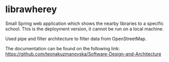 # librawherey
Small Spring web application which shows the nearby libraries to a specific school.
This is the deployment version, it cannot be run on a local machine.

Used pipe and filter architecture to filter data from OpenStreetMap.

The documentation can be found on the following link:
https://github.com/teonakuzmanovska/Software-Design-and-Architecture
